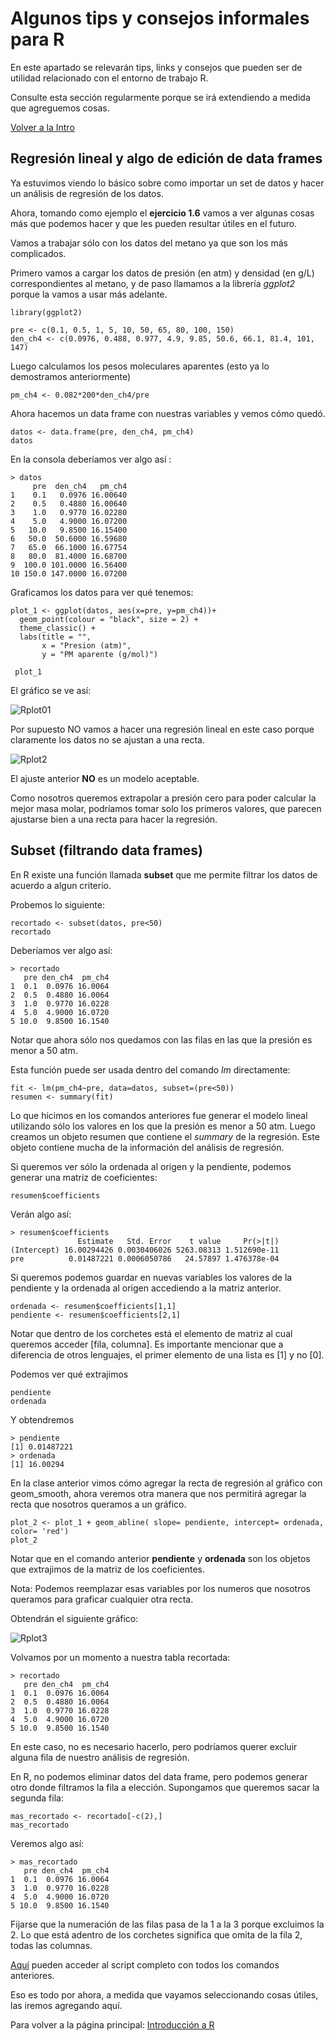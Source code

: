 # Algunos tips y consejos informales para R

En este apartado se relevarán tips, links y consejos que pueden ser de utilidad relacionado con el entorno de trabajo R.

Consulte esta sección regularmente porque se irá extendiendo a medida que agreguemos cosas.

[Volver a la Intro](README.md)

## Regresión lineal y algo de edición de data frames

Ya estuvimos viendo lo básico sobre como importar un set de datos y hacer un análisis de regresión de los datos.

Ahora, tomando como ejemplo el **ejercicio 1.6** vamos a ver algunas cosas más que podemos hacer y que les pueden resultar útiles en el futuro.

Vamos a trabajar sólo con los datos del metano ya que son los más complicados.

Primero vamos a cargar los datos de presión (en atm) y densidad (en g/L) correspondientes al metano, y de paso llamamos a la librería *ggplot2* porque la vamos a usar más adelante.

```
library(ggplot2)

pre <- c(0.1, 0.5, 1, 5, 10, 50, 65, 80, 100, 150)
den_ch4 <- c(0.0976, 0.488, 0.977, 4.9, 9.85, 50.6, 66.1, 81.4, 101, 147)
```

Luego calculamos los pesos moleculares aparentes (esto ya lo demostramos anteriormente)

```
pm_ch4 <- 0.082*200*den_ch4/pre
```

Ahora hacemos un data frame con nuestras variables y vemos cómo quedó.

```
datos <- data.frame(pre, den_ch4, pm_ch4)
datos
```

En la consola deberíamos ver algo así :

```
> datos
     pre  den_ch4   pm_ch4
1    0.1   0.0976 16.00640
2    0.5   0.4880 16.00640
3    1.0   0.9770 16.02280
4    5.0   4.9000 16.07200
5   10.0   9.8500 16.15400
6   50.0  50.6000 16.59680
7   65.0  66.1000 16.67754
8   80.0  81.4000 16.68700
9  100.0 101.0000 16.56400
10 150.0 147.0000 16.07200
```

Graficamos los datos para ver qué tenemos:

```
plot_1 <- ggplot(datos, aes(x=pre, y=pm_ch4))+
  geom_point(colour = "black", size = 2) +
  theme_classic() +
  labs(title = "",
       x = "Presion (atm)",
       y = "PM aparente (g/mol)") 
 
 plot_1
```

El gráfico se ve así:

![Rplot01](figuras/consejos/Rplot01.png)

Por supuesto NO vamos a hacer una regresión lineal en este caso porque claramente los datos no se ajustan a una recta.

![Rplot2](figuras/consejos/Rplot2.png)

El ajuste anterior **NO** es un modelo aceptable.

Como nosotros queremos extrapolar a presión cero para poder calcular la mejor masa molar, podríamos tomar solo los primeros valores, que parecen ajustarse bien a una recta para hacer la regresión.

## Subset (filtrando data frames)

En R existe una función llamada **subset** que me permite filtrar los datos de acuerdo a algun criterio.

Probemos lo siguiente:

```
recortado <- subset(datos, pre<50)
recortado
```

Deberíamos ver algo así:

```
> recortado
   pre den_ch4  pm_ch4
1  0.1  0.0976 16.0064
2  0.5  0.4880 16.0064
3  1.0  0.9770 16.0228
4  5.0  4.9000 16.0720
5 10.0  9.8500 16.1540
```

Notar que ahora sólo nos quedamos con las filas en las que la presión es menor a 50 atm.

Esta función puede ser usada dentro del comando *lm* directamente:

```
fit <- lm(pm_ch4~pre, data=datos, subset=(pre<50))
resumen <- summary(fit)
```

Lo que hicimos en los comandos anteriores fue generar el modelo lineal utilizando sólo los valores en los que la presión es menor a 50 atm. Luego creamos un objeto resumen que contiene el *summary* de la regresión. Este objeto contiene mucha de la información del análisis de regresión.

Si queremos ver sólo la ordenada al origen y la pendiente, podemos generar una matriz de coeficientes:

```
resumen$coefficients
```

Verán algo así:

```
> resumen$coefficients
               Estimate   Std. Error    t value     Pr(>|t|)
(Intercept) 16.00294426 0.0030406026 5263.08313 1.512690e-11
pre          0.01487221 0.0006050786   24.57897 1.476378e-04
```

Si queremos podemos guardar en nuevas variables los valores de la pendiente y la ordenada al origen accediendo a la matriz anterior.

```
ordenada <- resumen$coefficients[1,1]
pendiente <- resumen$coefficients[2,1]
```

Notar que dentro de los corchetes está el elemento de matriz al cual queremos acceder [fila, columna]. Es importante mencionar que a diferencia de otros lenguajes, el primer elemento de una lista es [1] y no [0].

Podemos ver qué extrajimos

```
pendiente
ordenada
```

Y obtendremos

```
> pendiente
[1] 0.01487221
> ordenada
[1] 16.00294
```

En la clase anterior vimos cómo agregar la recta de regresión al gráfico con geom_smooth, ahora veremos otra manera que nos permitirá agregar la recta que nosotros queramos a un gráfico.

```
plot_2 <- plot_1 + geom_abline( slope= pendiente, intercept= ordenada, color= 'red')
plot_2
```

Notar que en el comando anterior **pendiente** y **ordenada** son los objetos que extrajimos de la matriz de los coeficientes.

Nota: Podemos reemplazar esas variables por los numeros que nosotros queramos para graficar cualquier otra recta.

Obtendrán el siguiente gráfico:

![Rplot3](figuras/consejos/Rplot3.png)

Volvamos por un momento a nuestra tabla recortada:

```
> recortado
   pre den_ch4  pm_ch4
1  0.1  0.0976 16.0064
2  0.5  0.4880 16.0064
3  1.0  0.9770 16.0228
4  5.0  4.9000 16.0720
5 10.0  9.8500 16.1540
```

En este caso, no es necesario hacerlo, pero podríamos querer excluir alguna fila de nuestro análisis de regresión.

En R, no podemos eliminar datos del data frame, pero podemos generar otro donde filtramos la fila a elección. Supongamos que queremos sacar la segunda fila:

```
mas_recortado <- recortado[-c(2),]
mas_recortado
```

Veremos algo así:

```
> mas_recortado
   pre den_ch4  pm_ch4
1  0.1  0.0976 16.0064
3  1.0  0.9770 16.0228
4  5.0  4.9000 16.0720
5 10.0  9.8500 16.1540
```

Fijarse que la numeración de las filas pasa de la 1 a la 3 porque excluimos la 2. Lo que está adentro de los corchetes significa que omita de la fila 2, todas las columnas.

[Aquí](scripts/1-6.R) pueden acceder al script completo con todos los comandos anteriores.

Eso es todo por ahora, a medida que vayamos seleccionando cosas útiles, las iremos agregando aquí.

Para volver a la página principal:
[Introducción a R](https://foni90mdq.github.io/trabajo-practico-r.github.io/)


